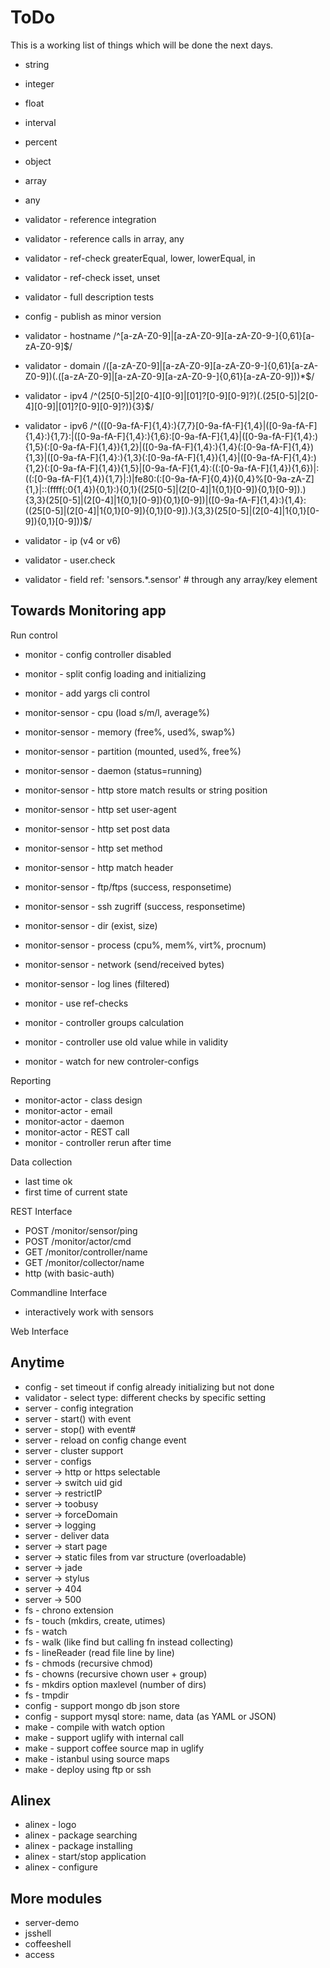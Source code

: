 ToDo
=================================================

This is a working list of things which will be done the next days.

- string
- integer
- float
- interval
- percent
- object
- array
- any
- validator - reference integration

- validator - reference calls in array, any
- validator - ref-check greaterEqual, lower, lowerEqual, in
- validator - ref-check isset, unset
- validator - full description tests
- config - publish as minor version
- validator - hostname /^[a-zA-Z0-9]|[a-zA-Z0-9][a-zA-Z0-9\-]{0,61}[a-zA-Z0-9]$/
- validator - domain /([a-zA-Z0-9]|[a-zA-Z0-9][a-zA-Z0-9\-]{0,61}[a-zA-Z0-9])(\.([a-zA-Z0-9]|[a-zA-Z0-9][a-zA-Z0-9\-]{0,61}[a-zA-Z0-9]))*$/
- validator - ipv4 /^(25[0-5]|2[0-4][0-9]|[01]?[0-9][0-9]?)(\.(25[0-5]|2[0-4][0-9]|[01]?[0-9][0-9]?)){3}$/
- validator - ipv6 /^(([0-9a-fA-F]{1,4}:){7,7}[0-9a-fA-F]{1,4}|([0-9a-fA-F]{1,4}:){1,7}:|([0-9a-fA-F]{1,4}:){1,6}:[0-9a-fA-F]{1,4}|([0-9a-fA-F]{1,4}:){1,5}(:[0-9a-fA-F]{1,4}){1,2}|([0-9a-fA-F]{1,4}:){1,4}(:[0-9a-fA-F]{1,4}){1,3}|([0-9a-fA-F]{1,4}:){1,3}(:[0-9a-fA-F]{1,4}){1,4}|([0-9a-fA-F]{1,4}:){1,2}(:[0-9a-fA-F]{1,4}){1,5}|[0-9a-fA-F]{1,4}:((:[0-9a-fA-F]{1,4}){1,6})|:((:[0-9a-fA-F]{1,4}){1,7}|:)|fe80:(:[0-9a-fA-F]{0,4}){0,4}%[0-9a-zA-Z]{1,}|::(ffff(:0{1,4}){0,1}:){0,1}((25[0-5]|(2[0-4]|1{0,1}[0-9]){0,1}[0-9]).){3,3}(25[0-5]|(2[0-4]|1{0,1}[0-9]){0,1}[0-9])|([0-9a-fA-F]{1,4}:){1,4}:((25[0-5]|(2[0-4]|1{0,1}[0-9]){0,1}[0-9]).){3,3}(25[0-5]|(2[0-4]|1{0,1}[0-9]){0,1}[0-9]))$/
- validator - ip (v4 or v6)

- validator - user.check

- validator - field ref: 'sensors.*.sensor' # through any array/key element


Towards Monitoring app
-------------------------------------------------

Run control

- monitor - config controller disabled
- monitor - split config loading and initializing
- monitor - add yargs cli control
- monitor-sensor - cpu (load s/m/l, average%)
- monitor-sensor - memory (free%, used%, swap%)
- monitor-sensor - partition (mounted, used%, free%)
- monitor-sensor - daemon (status=running)

- monitor-sensor - http store match results or string position
- monitor-sensor - http set user-agent
- monitor-sensor - http set post data
- monitor-sensor - http set method
- monitor-sensor - http match header
- monitor-sensor - ftp/ftps (success, responsetime)
- monitor-sensor - ssh zugriff (success, responsetime)
- monitor-sensor - dir (exist, size)
- monitor-sensor - process (cpu%, mem%, virt%, procnum)
- monitor-sensor - network (send/received bytes)
- monitor-sensor - log lines (filtered)
- monitor - use ref-checks
- monitor - controller groups calculation
- monitor - controller use old value while in validity
- monitor - watch for new controler-configs

Reporting

- monitor-actor - class design
- monitor-actor - email
- monitor-actor - daemon
- monitor-actor - REST call
- monitor - controller rerun after time

Data collection

- last time ok
- first time of current state

REST Interface

- POST /monitor/sensor/ping
- POST /monitor/actor/cmd
- GET /monitor/controller/name
- GET /monitor/collector/name
- http (with basic-auth)

Commandline Interface

- interactively work with sensors

Web Interface


Anytime
-------------------------------------------------

- config - set timeout if config already initializing but not done
- validator - select type: different checks by specific setting
- server - config integration
- server - start() with event
- server - stop() with event#
- server - reload on config change event
- server - cluster support
- server - configs
- server -> http or https selectable
- server -> switch uid gid
- server -> restrictIP
- server -> toobusy
- server -> forceDomain
- server -> logging
- server - deliver data
- server -> start page
- server -> static files from var structure (overloadable)
- server -> jade
- server -> stylus
- server -> 404
- server -> 500
- fs - chrono extension
- fs - touch (mkdirs, create, utimes)
- fs - watch
- fs - walk (like find but calling fn instead collecting)
- fs - lineReader (read file line by line)
- fs - chmods (recursive chmod)
- fs - chowns (recursive chown user + group)
- fs - mkdirs option maxlevel (number of dirs)
- fs - tmpdir
- config - support mongo db json store
- config - support mysql store: name, data (as YAML or JSON)
- make - compile with watch option
- make - support uglify with internal call
- make - support coffee source map in uglify
- make - istanbul using source maps
- make - deploy using ftp or ssh


Alinex
-------------------------------------------------

- alinex - logo
- alinex - package searching
- alinex - package installing
- alinex - start/stop application
- alinex - configure


More modules
-------------------------------------------------

- server-demo
- jsshell
- coffeeshell
- access
